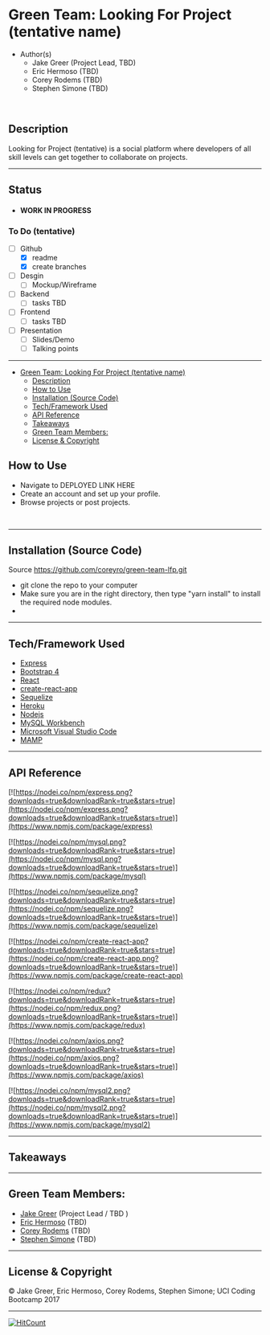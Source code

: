 # Green Team: Looking For Project (tentative name)
- Author(s)
    - Jake Greer (Project Lead, TBD)
    - Eric Hermoso (TBD)
    - Corey Rodems (TBD)
    - Stephen Simone (TBD)

<br>

## Description
Looking for Project (tentative) is a social platform where developers of all skill levels can get together to collaborate on projects.


---
## Status
- #### WORK IN PROGRESS

### To Do (tentative)
- [ ] Github
    - [x] readme
    - [x] create branches
- [ ] Desgin
    - [ ] Mockup/Wireframe  
- [ ] Backend
    - [ ] tasks TBD
- [ ] Frontend
    - [ ] tasks TBD
- [ ] Presentation
    - [ ] Slides/Demo
    - [ ] Talking points

---
<!-- TOC -->

- [Green Team: Looking For Project (tentative name)](#green-team-looking-for-project-tentative-name)
    - [Description](#description)
    - [How to Use](#how-to-use)
    - [Installation (Source Code)](#installation-source-code)
    - [Tech/Framework Used](#techframework-used)
    - [API Reference](#api-reference)
    - [Takeaways](#takeaways)
    - [Green Team Members:](#green-team-members)
    - [License & Copyright](#license-copyright)

<!-- /TOC -->


## How to Use
- Navigate to DEPLOYED LINK HERE
- Create an account and set up your profile.
- Browse projects or post projects.

</br>



---
## Installation (Source Code)
Source https://github.com/coreyro/green-team-lfp.git
- git clone the repo to your computer
- Make sure you are in the right directory, then type "yarn install" to install the required node modules. 
- 

---
## Tech/Framework Used

- [Express](https://expressjs.com/ "express")
- [Bootstrap 4](http://getbootstrap.com/ "bootstrap")
- [React](https://reactjs.org/ "react")
- [create-react-app](https://github.com/facebookincubator/create-react-app "create-react-app")
- [Sequelize](http://docs.sequelizejs.com/ "sequelize")
- [Heroku](https://heroku.com "heroku")
- [Nodejs](https://nodejs.org/en/ "Nodejs")
- [MySQL Workbench](https://www.mysql.com/products/workbench/ "MySQL Workbench")
- [Microsoft Visual Studio Code](https://code.visualstudio.com/ "Visual Studio Code")
- [MAMP](https://www.mamp.info/en/downloads/ "MAMP")

---
## API Reference
[![https://nodei.co/npm/express.png?downloads=true&downloadRank=true&stars=true](https://nodei.co/npm/express.png?downloads=true&downloadRank=true&stars=true)](https://www.npmjs.com/package/express)

[![https://nodei.co/npm/mysql.png?downloads=true&downloadRank=true&stars=true](https://nodei.co/npm/mysql.png?downloads=true&downloadRank=true&stars=true)](https://www.npmjs.com/package/mysql)

[![https://nodei.co/npm/sequelize.png?downloads=true&downloadRank=true&stars=true](https://nodei.co/npm/sequelize.png?downloads=true&downloadRank=true&stars=true)](https://www.npmjs.com/package/sequelize)

[![https://nodei.co/npm/create-react-app?downloads=true&downloadRank=true&stars=true](https://nodei.co/npm/create-react-app.png?downloads=true&downloadRank=true&stars=true)](https://www.npmjs.com/package/create-react-app)

[![https://nodei.co/npm/redux?downloads=true&downloadRank=true&stars=true](https://nodei.co/npm/redux.png?downloads=true&downloadRank=true&stars=true)](https://www.npmjs.com/package/redux)

[![https://nodei.co/npm/axios.png?downloads=true&downloadRank=true&stars=true](https://nodei.co/npm/axios.png?downloads=true&downloadRank=true&stars=true)](https://www.npmjs.com/package/axios)


[![https://nodei.co/npm/mysql2.png?downloads=true&downloadRank=true&stars=true](https://nodei.co/npm/mysql2.png?downloads=true&downloadRank=true&stars=true)](https://www.npmjs.com/package/mysql2)



---


## Takeaways


---

## Green Team Members:
- [Jake Greer](https://github.com/JakeGreer "Jake Greer") (Project Lead / TBD )
- [Eric Hermoso](# "Eric Hermoso") (TBD)
- [Corey Rodems](https://github.com/coreyro "Corey Rodems") (TBD)
- [Stephen Simone](https://github.com/theRealScoobaSteve "Stephen Simone") (TBD)
---


## License & Copyright
© Jake Greer, Eric Hermoso, Corey Rodems, Stephen Simone; UCI Coding Bootcamp 2017


---

[![HitCount](http://hits.dwyl.io/coreyro/green-team-lfp.svg)](http://hits.dwyl.io/coreyro/green-team-lfp)
